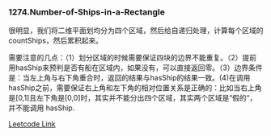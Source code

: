 ### 1274.Number-of-Ships-in-a-Rectangle

很明显，我们将二维平面划均分为四个区域，然后给自递归处理，计算每个区域的countShips，然后累积起来。

需要注意的几点：（1）划分区域的时候需要保证四块的边界不能重复。（2）提前用hasShip来预判是否有船在区域内，如果没有，可以直接返回零。（3）边界条件是：当左上角与右下角重合时，返回的结果与hasShip的结果一致。(4)在调用hasShip之前，需要保证右上角和左下角的相对位置关系是正确的：比如当右上角是[0,1]且左下角是[0,0]时，其实并不能分出四个区域，其实两个区域是“假的“，并不能调用 hasShip.


[Leetcode Link](https://leetcode.com/problems/number-of-ships-in-a-rectangle)